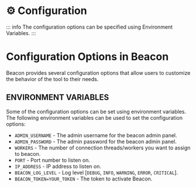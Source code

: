 # ⚙️ Configuration

::: info
The configuration options can be specified using Environment Variables.
:::

# Configuration Options in Beacon

Beacon provides several configuration options that allow users to customize the behavior of the tool to their needs.

## ENVIRONMENT VARIABLES

Some of the configuration options can be set using environment variables. The following environment variables can be used to set the configuration options:

- `ADMIN_USERNAME` - The admin username for the beacon admin panel.
- `ADMIN_PASSWORD` - The admin password for the beacon admin panel.
- `WORKERS` - The number of connection threads/workers you want to assign to beacon.
- `PORT` - Port number to listen on.
- `IP_ADDRESS` - IP address to listen on.
- `BEACON_LOG_LEVEL` - Log level [`DEBUG`, `INFO`, `WARNING`, `ERROR`, `CRITICAL`].
- `BEACON_TOKEN=YOUR_TOKEN` - The token to activate Beacon.